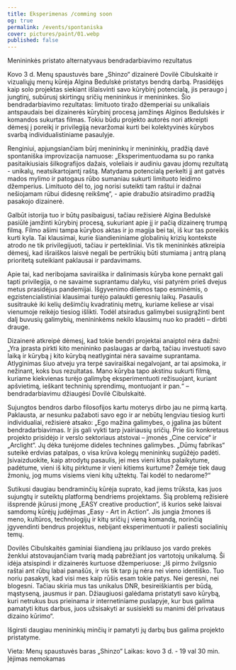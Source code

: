 ```yaml
---
title: Eksperimenas /comming soon
og: true
permalink: /events/spontaniska
cover: pictures/paint/01.webp
published: false
---
```


<article>

Menininkės pristato alternatyvaus bendradarbiavimo rezultatus

Kovo 3 d. Menų spaustuvės bare „Shinzo“ dizainerė Dovilė Cibulskaitė ir vizualiųjų menų kūrėja Algina Bedulskė pristatys bendrą darbą. Prasidėjęs kaip solo projektas siekiant išlaisvinti savo kūrybinį potencialą, jis peraugo į jungtinį, subūrusį skirtingų sričių menininkus ir menininkes. Šio bendradarbiavimo rezultatas: limituoto tiražo džemperiai su unikaliais antspaudais bei dizainerės kūrybinį procesą įamžinęs Alginos Bedulskės ir komandos sukurtas filmas. Tokiu būdu projekto autorės nori atkreipti dėmesį į poreikį ir privilegiją nevaržomai kurti bei kolektyvinės kūrybos svarbą individualistiniame pasaulyje.

Renginiui, apjungsiančiam būrį menininkų ir menininkių, pradžią davė spontaniška improvizacija namuose: „Eksperimentuodama su po ranka pasitaikiusiais šilkografijos dažais, voleliais ir audiniu gavau įdomų rezultatą  - unikalų, neatsikartojantį raštą. Matydama potencialą perkelti jį ant gatvės mados mylimo ir patogaus rūbo sumaniau sukurti limituoto leidimo džemperius. Limituoto dėl to, jog norisi suteikti tam raštui ir dažnai nešiojamam rūbui didesnę reikšmę“, - apie drabužio atsiradimo pradžią pasakojo dizainerė.

Galbūt istorija tuo ir būtų pasibaigusi, tačiau režisierė Algina Bedulskė pasiūlė įamžinti kūrybinį procesą, sukuriant apie jį ir pačią dizainerę trumpą filmą.  Filmo ašimi tampa kūrybos aktas ir jo magija bei tai, iš kur tas poreikis kurti kyla. Tai klausimai, kurie šiandieniniame globalinių krizių kontekste atrodo ne tik privilegijuoti, tačiau ir pertekliniai. Vis tik menininkės atkreipia dėmesį, kad išraiškos laisvė negali be pertrūkių būti stumiama į antrą planą prioritetą suteikiant paklausai ir pardavimams.

Apie tai, kad neribojama saviraiška ir dalinimasis kūryba kone pernakt gali tapti privilegija, o ne savaime suprantamu dalyku, visi patyrėm prieš dvejus metus prasidėjus pandemijai. Išgyvenimo dilemos tapo esminėmis, o egzistencialistiniai klausimai turėjo palaukti geresnių laikų. Pasaulis susitraukė iki kelių dešimčių kvadratinių metrų, kuriame keliese ar visai vienumoje reikėjo tiesiog išlikti. Todėl atsiradus galimybei susigrąžinti bent dalį buvusių galimybių, menininkėms nekilo klausimų nuo ko pradėti – dirbti drauge.

Dizainerė atkreipė dėmesį, kad tokie bendri projektai anaiptol nėra dažni: „Yra įprasta pirkti kito menininko paslaugas ar darbą, tačiau investuoti savo laiką ir kūrybą į kito kūrybą neatlygintai nėra savaime suprantama. Atlyginimas šiuo atveju yra terpė saviraiškai negalvojant, ar tai apsimoka, ir nežinant, koks bus rezultatas. Mano kūryba tapo akstinu sukurti filmą, kuriame kiekvienas turėjo galimybę eksperimentuoti režisuojant, kuriant apšvietimą, ieškant techninių sprendimų, montuojant ir pan.“ – bendradarbiavimu džiaugėsi Dovilė Cibulskaitė.

Sujungtos bendros darbo filosofijos kartu moterys dirbo jau ne pirmą kartą. Paklausta, ar nesunku pažaboti savo ego ir ar nebūtų lengviau tiesiog kurti individualiai, režisierė atsako: „Ego mažina galimybes, o įgalina jas būtent bendradarbiavimas. Ir jis gali vykti tarp įvairiausių sričių. Prie šio konkretaus projekto prisidėjo ir verslo sektoriaus atstovai –  įmonės „Cine cervice“ ir „Arclight“. Jų dėka turėjome dideles technines galimybes. „Dūmų fabrikas“ suteikė erdvias patalpas, o visa krūva kolegų menininkų sugūžėjo padėti. Įsivaizduokite, kaip atrodytų pasaulis, jei mes vieni kitus palaikytume, padėtume, vieni iš kitų pirktume ir vieni kitiems kurtume? Žemėje tiek daug žmonių, jog mums visiems vieni kitų užtektų. Tai kodėl to nedarome?“

Sutikusi daugiau bendraminčių kūrėja suprato, kad jiems trūksta, kas juos sujungtų ir suteiktų platformą bendriems projektams. Šią problemą režisierė išsprendė įkūrusi įmonę „EASY creative production“, iš kurios sekė laisvai samdomų kūrėjų judėjimas „Easy - Art in Action“. Jis jungia žmones iš meno, kultūros, technologijų ir kitų sričių į vieną komandą, norinčią įgyvendinti bendrus projektus, nebijant eksperimentuoti ir paliesti socialinių temų.

Dovilės Cibulskaitės gaminiai šiandieną jau priklauso jos vardo prekės ženklui atstovaujančiam tvarią madą pabrėžiant jos vartotojų unikalumą. Ši idėja atsispindi ir dizainerės kurtuose džemperiuose: „Iš pirmo žvilgsnio raštai ant rūbų labai panašūs, ir vis tik tarp jų nėra nei vieno identiško. Tuo noriu pasakyti, kad visi mes kaip rūšis esam tokie patys. Nei geresni, nei blogesni. Tačiau skiria mus tas unikalus DNR, besireiškiantis per būdą, mąstyseną, jausmus ir pan. Džiaugiuosi galėdama pristatyti savo kūrybą, kuri netrukus bus prieinama ir internetiniame puslapyje, kur bus galima pamatyti kitus darbus, juos užsisakyti ar susisiekti su manimi dėl privataus dizaino kūrimo“.

Išgirsti daugiau menininkių minčių ir pamatyti jų darbų bus galima projekto pristatyme.

Vieta: Menų spaustuvės baras „Shinzo“
Laikas: kovo 3 d. - 19 val 30 min.
Įėjimas nemokamas

</article>
